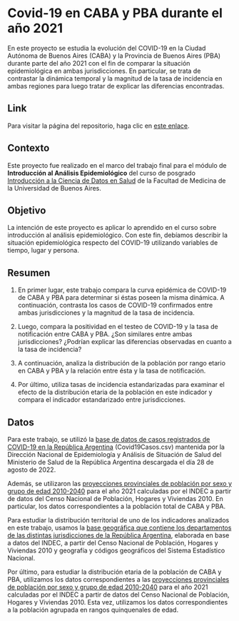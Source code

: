 # Covid-19 en CABA y PBA durante el año 2021

En este proyecto se estudia la evolución del COVID-19 en la Ciudad Autónoma de Buenos Aires (CABA) y la Provincia de Buenos Aires (PBA) durante parte del año 2021 con el fin de comparar la situación epidemiológica en ambas jurisdicciones. En particular, se trata de contrastar la dinámica temporal y la magnitud de la tasa de incidencia en ambas regiones para luego tratar de explicar las diferencias encontradas.

## Link

Para visitar la página del repositorio, haga clic en [este enlace](https://pauladuna.github.io/covid-epi-analysis/).

## Contexto

Este proyecto fue realizado en el marco del trabajo final para el módulo de **Introducción al Análisis Epidemiológico** del curso de posgrado [Introducción a la Ciencia de Datos en Salud](https://www.fmed.uba.ar/innovacion/hacemos) de la Facultad de Medicina de la Universidad de Buenos Aires.

## Objetivo

La intención de este proyecto es aplicar lo aprendido en el curso sobre introducción al análisis epidemiológico. Con este fin, debíamos describir la situación epidemiológica respecto del COVID-19 utilizando variables de tiempo, lugar y persona. 

## Resumen

1. En primer lugar, este trabajo compara la curva epidémica de COVID-19 de CABA y PBA para determinar si éstas poseen la misma dinámica. A continuación, contrasta los casos de COVID-19 confirmados entre ambas jurisdicciones y la magnitud de la tasa de incidencia.

2. Luego, compara la positividad en el testeo de COVID-19 y la tasa de notificación entre CABA y PBA. ¿Son similares entre ambas jurisdicciones? ¿Podrían explicar las diferencias observadas en cuanto a la tasa de incidencia?

3. A continuación, analiza la distribución de la población por rango etario en CABA y PBA y la relación entre ésta y la tasa de notificación.

4. Por último, utiliza tasas de incidencia estandarizadas para examinar el efecto de la distribución etaria de la población en este indicador y compara el indicador estandarizado entre jurisdicciones.

## Datos

Para este trabajo, se utilizó la [base de datos de casos registrados de COVID-19 en la República Argentina](https://www.datos.gob.ar/dataset/salud-covid-19-casos-registrados-republica-argentina) (Covid19Casos.csv) mantenida por la Dirección Nacional de Epidemiología y Análisis de Situación de Salud del Ministerio de Salud de la República Argentina descargada el día 28 de agosto de 2022.

Además, se utilizaron las [proyecciones provinciales de población por sexo y grupo de edad 2010-2040](https://www.indec.gob.ar/ftp/cuadros/publicaciones/proyecciones_prov_2010_2040.pdf) para el año 2021 calculadas por el INDEC a partir de datos del Censo Nacional de Población, Hogares y Viviendas 2010. En particular, los datos correspondientes a la población total de CABA y PBA.

Para estudiar la distribución territorial de uno de los indicadores analizados en este trabajo, usamos la [base geográfica que contiene los departamentos de las distintas jurisdicciones de la República Argentina](https://www.indec.gob.ar/indec/web/Institucional-Indec-Codgeo), elaborada en base a datos del INDEC, a partir del Censo Nacional de Población, Hogares y Viviendas 2010 y geografía y códigos geográficos del Sistema Estadístico Nacional.

Por último, para estudiar la distribución etaria de la población de CABA y PBA, utilizamos los datos correspondientes a las [proyecciones provinciales de población por sexo y grupo de edad 2010-2040](https://www.indec.gob.ar/ftp/cuadros/publicaciones/proyecciones_prov_2010_2040.pdf) para el año 2021 calculadas por el INDEC a partir de datos del Censo Nacional de Población, Hogares y Viviendas 2010. Esta vez, utilizamos los datos correspondientes a la población agrupada en rangos quinquenales de edad.
